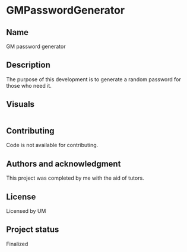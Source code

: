 # GMPasswordGenerator

## Name
GM password generator

## Description

The purpose of this development is to generate a random password for those who need it.

## Visuals

<img scr="/Users/gm/Desktop/UM-Bootcamp/challenges/coderef-challenge-3/Develop/Screenshot 2023-08-07 at 2.49.05 PM.png">

## Contributing

Code is not available for contributing. 

## Authors and acknowledgment

This project was completed by me with the aid of tutors. 

## License
Licensed by UM

## Project status
Finalized